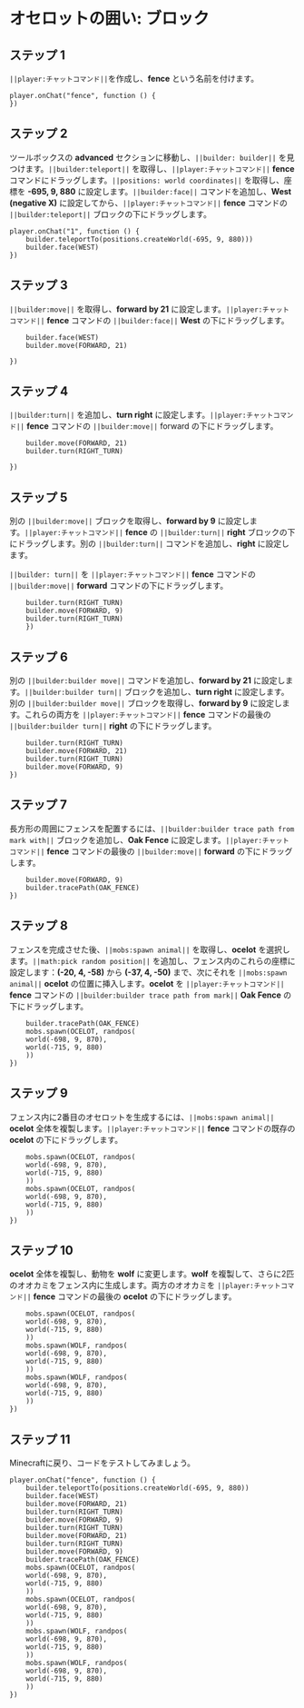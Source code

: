 # オセロットの囲い: ブロック

## ステップ 1
``||player:チャットコマンド||``を作成し、**fence** という名前を付けます。

```blocks
player.onChat("fence", function () {
})
```

## ステップ 2

ツールボックスの **advanced** セクションに移動し、``||builder: builder||`` を見つけます。``||builder:teleport||`` を取得し、``||player:チャットコマンド||`` **fence** コマンドにドラッグします。``||positions: world coordinates||`` を取得し、座標を **-695, 9, 880** に設定します。``||builder:face||`` コマンドを追加し、**West (negative X)** に設定してから、``||player:チャットコマンド||`` **fence** コマンドの ``||builder:teleport||`` ブロックの下にドラッグします。

```blocks
player.onChat("1", function () {
    builder.teleportTo(positions.createWorld(-695, 9, 880)))
    builder.face(WEST)
})
```

## ステップ 3

``||builder:move||`` を取得し、**forward by 21** に設定します。``||player:チャットコマンド||`` **fence** コマンドの ``||builder:face||`` **West** の下にドラッグします。

```blocks
    builder.face(WEST)
    builder.move(FORWARD, 21)

})
```

## ステップ 4

``||builder:turn||`` を追加し、**turn right** に設定します。``||player:チャットコマンド||`` **fence** コマンドの ``||builder:move||`` forward の下にドラッグします。

```blocks
    builder.move(FORWARD, 21)
    builder.turn(RIGHT_TURN)
    
})
```

## ステップ 5

別の ``||builder:move||`` ブロックを取得し、**forward by 9** に設定します。``||player:チャットコマンド||`` **fence** の ``||builder:turn||`` **right** ブロックの下にドラッグします。別の ``||builder:turn||`` コマンドを追加し、**right** に設定します。

``||builder: turn||`` を ``||player:チャットコマンド||`` **fence** コマンドの ``||builder:move||`` **forward** コマンドの下にドラッグします。

```blocks
    builder.turn(RIGHT_TURN)
    builder.move(FORWARD, 9)
    builder.turn(RIGHT_TURN)
    })
```

## ステップ 6

別の ``||builder:builder move||`` コマンドを追加し、**forward by 21** に設定します。``||builder:builder turn||`` ブロックを追加し、**turn right** に設定します。別の ``||builder:builder move||`` ブロックを取得し、**forward by 9** に設定します。これらの両方を ``||player:チャットコマンド||`` **fence** コマンドの最後の ``||builder:builder turn||`` **right** の下にドラッグします。

```blocks
    builder.turn(RIGHT_TURN)
    builder.move(FORWARD, 21)
    builder.turn(RIGHT_TURN)
    builder.move(FORWARD, 9)
})
```

## ステップ 7

長方形の周囲にフェンスを配置するには、``||builder:builder trace path from mark with||`` ブロックを追加し、**Oak Fence** に設定します。``||player:チャットコマンド||`` **fence** コマンドの最後の ``||builder:move||`` **forward** の下にドラッグします。

```blocks
    builder.move(FORWARD, 9)
    builder.tracePath(OAK_FENCE)
})
```

## ステップ 8

フェンスを完成させた後、``||mobs:spawn animal||`` を取得し、**ocelot** を選択します。``||math:pick random position||`` を追加し、フェンス内のこれらの座標に設定します：**(-20, 4, -58)** から **(-37, 4, -50)** まで、次にそれを ``||mobs:spawn animal||`` **ocelot** の位置に挿入します。**ocelot** を ``||player:チャットコマンド||`` **fence** コマンドの ``||builder:builder trace path from mark||`` **Oak Fence** の下にドラッグします。

```blocks
    builder.tracePath(OAK_FENCE)
    mobs.spawn(OCELOT, randpos(
    world(-698, 9, 870),
    world(-715, 9, 880)
    ))
})
```

## ステップ 9

フェンス内に2番目のオセロットを生成するには、``||mobs:spawn animal||`` **ocelot** 全体を複製します。``||player:チャットコマンド||`` **fence** コマンドの既存の **ocelot** の下にドラッグします。

```blocks
    mobs.spawn(OCELOT, randpos(
    world(-698, 9, 870),
    world(-715, 9, 880)
    ))
    mobs.spawn(OCELOT, randpos(
    world(-698, 9, 870),
    world(-715, 9, 880)
    ))
})
```

## ステップ 10

**ocelot** 全体を複製し、動物を **wolf** に変更します。**wolf** を複製して、さらに2匹のオオカミをフェンス内に生成します。両方のオオカミを ``||player:チャットコマンド||`` **fence** コマンドの最後の **ocelot** の下にドラッグします。

```blocks
    mobs.spawn(OCELOT, randpos(
    world(-698, 9, 870),
    world(-715, 9, 880)
    ))
    mobs.spawn(WOLF, randpos(
    world(-698, 9, 870),
    world(-715, 9, 880)
    ))
    mobs.spawn(WOLF, randpos(
    world(-698, 9, 870),
    world(-715, 9, 880)
    ))
})
```

## ステップ 11

Minecraftに戻り、コードをテストしてみましょう。

```blocks
player.onChat("fence", function () {
    builder.teleportTo(positions.createWorld(-695, 9, 880))
    builder.face(WEST)
    builder.move(FORWARD, 21)
    builder.turn(RIGHT_TURN)
    builder.move(FORWARD, 9)
    builder.turn(RIGHT_TURN)
    builder.move(FORWARD, 21)
    builder.turn(RIGHT_TURN)
    builder.move(FORWARD, 9)
    builder.tracePath(OAK_FENCE)
    mobs.spawn(OCELOT, randpos(
    world(-698, 9, 870),
    world(-715, 9, 880)
    ))
    mobs.spawn(OCELOT, randpos(
    world(-698, 9, 870),
    world(-715, 9, 880)
    ))
    mobs.spawn(WOLF, randpos(
    world(-698, 9, 870),
    world(-715, 9, 880)
    ))
    mobs.spawn(WOLF, randpos(
    world(-698, 9, 870),
    world(-715, 9, 880)
    ))
})
```